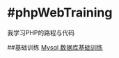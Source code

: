 #phpWebTraining
=====
我学习PHP的路程与代码

##基础训练
[Mysql 数据库基础训练](https://github.com/XINCGer/phpWebTraining/tree/master/SimpleGradeQuery "悬停显示") 
